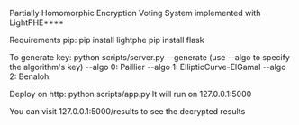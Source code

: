 Partially Homomorphic Encryption Voting System implemented with LightPHE****

Requirements
pip: 
  pip install lightphe
  pip install flask

To generate key:
  python scripts/server.py --generate
  (use --algo to specify the algorithm's key)
  --algo 0: Paillier
  --algo 1: EllipticCurve-ElGamal
  --algo 2: Benaloh

Deploy on http:
  python scripts/app.py
It will run on 127.0.0.1:5000

You can visit 127.0.0.1:5000/results to see the decrypted results

